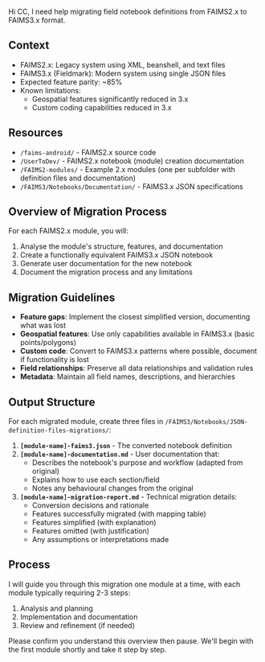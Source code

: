 Hi CC, I need help migrating field notebook definitions from FAIMS2.x to FAIMS3.x format.

## Context
- FAIMS2.x: Legacy system using XML, beanshell, and text files
- FAIMS3.x (Fieldmark): Modern system using single JSON files
- Expected feature parity: ~85%
- Known limitations: 
  - Geospatial features significantly reduced in 3.x
  - Custom coding capabilities reduced in 3.x

## Resources
- `/faims-android/` - FAIMS2.x source code
- `/UserToDev/` - FAIMS2.x notebook (module) creation documentation
- `/FAIMS2-modules/` - Example 2.x modules (one per subfolder with definition files and documentation)
- `/FAIMS3/Notebooks/Documentation/` - FAIMS3.x JSON specifications

## Overview of Migration Process
For each FAIMS2.x module, you will:
1. Analyse the module's structure, features, and documentation
2. Create a functionally equivalent FAIMS3.x JSON notebook
3. Generate user documentation for the new notebook
4. Document the migration process and any limitations

## Migration Guidelines
- **Feature gaps**: Implement the closest simplified version, documenting what was lost
- **Geospatial features**: Use only capabilities available in FAIMS3.x (basic points/polygons)
- **Custom code**: Convert to FAIMS3.x patterns where possible, document if functionality is lost
- **Field relationships**: Preserve all data relationships and validation rules
- **Metadata**: Maintain all field names, descriptions, and hierarchies

## Output Structure
For each migrated module, create three files in `/FAIMS3/Notebooks/JSON-definition-files-migrations/`:

1. **`[module-name]-faims3.json`** - The converted notebook definition
2. **`[module-name]-documentation.md`** - User documentation that:
   - Describes the notebook's purpose and workflow (adapted from original)
   - Explains how to use each section/field
   - Notes any behavioural changes from the original
3. **`[module-name]-migration-report.md`** - Technical migration details:
   - Conversion decisions and rationale
   - Features successfully migrated (with mapping table)
   - Features simplified (with explanation)
   - Features omitted (with justification)
   - Any assumptions or interpretations made

## Process
I will guide you through this migration one module at a time, with each module typically requiring 2-3 steps:
1. Analysis and planning
2. Implementation and documentation
3. Review and refinement (if needed)

Please confirm you understand this overview then pause. We'll begin with the first module shortly and take it step by step.